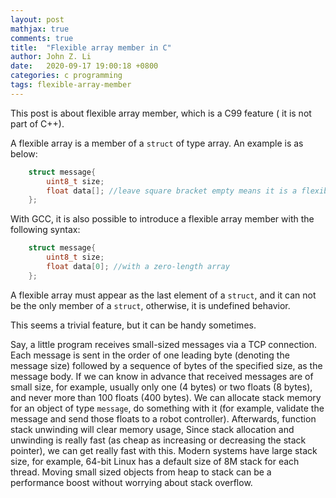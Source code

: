 ```yaml
---
layout: post
mathjax: true
comments: true
title:  "Flexible array member in C"
author: John Z. Li
date:   2020-09-17 19:00:18 +0800
categories: c programming
tags: flexible-array-member
---
```

This post is about flexible array member, which is a C99 feature ( it is  not part of C++).

A flexible array is a member of a `struct` of type array. An example is as below:
```c
    struct message{
    	uint8_t size;
    	float data[]; //leave square bracket empty means it is a flexible array
    };
```

With GCC, it is also possible to introduce a flexible array member with the following
syntax:
```c
    struct message{
    	uint8_t size;
    	float data[0]; //with a zero-length array
    };
```

A flexible array must appear as the last element of a `struct`,
and it can not be the only member of a `struct`, otherwise, it is  undefined behavior.

This seems a trivial feature, but it can be handy sometimes.

Say, a little program receives small-sized messages via a TCP connection.
Each message is sent in the order of one leading byte
(denoting the message size)
followed by a sequence of bytes of the specified size, as the message body.
If we can know in advance that received messages are of small size,
for example, usually only one (4 bytes) or two floats (8 bytes), and
never more than 100 floats (400 bytes).
We can  allocate  stack memory for an object of type `message`,
do something with it (for example, validate the message and
send those floats to a robot controller).
Afterwards, function stack unwinding will clear memory usage,
Since stack allocation and unwinding is really fast
(as cheap as increasing or decreasing the stack pointer), we can get really fast with
this. Modern systems have large stack size, for example, 64-bit Linux has a default
size of 8M stack for each thread. Moving small sized objects from heap to stack can
be a performance boost without worrying about stack overflow.
